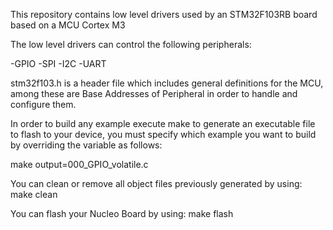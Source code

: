 This repository contains low level drivers used by an STM32F103RB board based on a MCU Cortex M3

The low level drivers can control the following peripherals:

-GPIO
-SPI
-I2C
-UART

stm32f103.h is a header file which includes general definitions for the MCU, among these are Base Addresses of Peripheral in order
to handle and configure them.

In order to build any example execute make to generate an executable file to flash to your device, you must specify which example you want to build by overriding the variable as follows: 

make output=000_GPIO_volatile.c

You can clean or remove all object files previously generated by using:
make clean 

You can flash your Nucleo Board by using:
make flash
